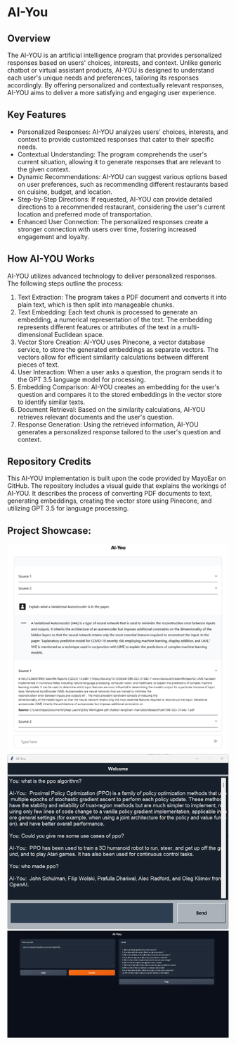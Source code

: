# AI-You

## Overview
The AI-YOU is an artificial intelligence program that provides personalized responses based on users' choices, interests, and context. Unlike generic chatbot or virtual assistant products, AI-YOU is designed to understand each user's unique needs and preferences, tailoring its responses accordingly. By offering personalized and contextually relevant responses, AI-YOU aims to deliver a more satisfying and engaging user experience.

## Key Features
* Personalized Responses: AI-YOU analyzes users' choices, interests, and context to provide customized responses that cater to their specific needs.
* Contextual Understanding: The program comprehends the user's current situation, allowing it to generate responses that are relevant to the given context.
* Dynamic Recommendations: AI-YOU can suggest various options based on user preferences, such as recommending different restaurants based on cuisine, budget, and location.
* Step-by-Step Directions: If requested, AI-YOU can provide detailed directions to a recommended restaurant, considering the user's current location and preferred mode of transportation.
* Enhanced User Connection: The personalized responses create a stronger connection with users over time, fostering increased engagement and loyalty.

## How AI-YOU Works
AI-YOU utilizes advanced technology to deliver personalized responses. The following steps outline the process:

1. Text Extraction: The program takes a PDF document and converts it into plain text, which is then split into manageable chunks.
2. Text Embedding: Each text chunk is processed to generate an embedding, a numerical representation of the text. The embedding represents different features or attributes of the text in a multi-dimensional Euclidean space.
3. Vector Store Creation: AI-YOU uses Pinecone, a vector database service, to store the generated embeddings as separate vectors. The vectors allow for efficient similarity calculations between different pieces of text.
4. User Interaction: When a user asks a question, the program sends it to the GPT 3.5 language model for processing.
5. Embedding Comparison: AI-YOU creates an embedding for the user's question and compares it to the stored embeddings in the vector store to identify similar texts.
6. Document Retrieval: Based on the similarity calculations, AI-YOU retrieves relevant documents and the user's question.
7. Response Generation: Using the retrieved information, AI-YOU generates a personalized response tailored to the user's question and context.

## Repository Credits
This AI-YOU implementation is built upon the code provided by MayoEar on GitHub. The repository includes a visual guide that explains the workings of AI-YOU. It describes the process of converting PDF documents to text, generating embeddings, creating the vector store using Pinecone, and utilizing GPT 3.5 for language processing.

## Project Showcase: 
![ai_you](https://github.com/TejasDeepLearning/AI-You/blob/main/ai_you.png)
![ai_you_1](https://github.com/TejasDeepLearning/AI-You/blob/main/aiyou_1.png)
![ai_you_2](https://github.com/TejasDeepLearning/AI-You/blob/main/aiyou_2.png)
